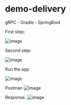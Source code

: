 # demo-delivery
gRPC - Gradle - SpringBoot

First step: 

![image](https://github.com/leontrigu/demo-delivery/assets/87501111/18276c82-3ac8-48e5-ba10-af605d05c161)

Second step:

![image](https://github.com/leontrigu/demo-delivery/assets/87501111/18d1e7b6-b018-4a95-95e6-1ef20a1c7c07)

Run the app

![image](https://github.com/leontrigu/demo-delivery/assets/87501111/9facb8ae-651a-4c0b-8fb1-eb3e5a381ba2)


Postman
![image](https://github.com/leontrigu/demo-delivery/assets/87501111/9199f44e-0036-4bd6-8560-7bf39af2992b)

Response:
![image](https://github.com/leontrigu/demo-delivery/assets/87501111/6399274e-d260-40a1-b456-04aa0c6f3e1c)

